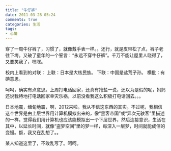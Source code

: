 ```yaml
---
title: "牛仔裤"
date: 2011-03-28 05:24
comments: true
categories: 生活
tags: 
- 心情
---
```


穿了一周牛仔裤了，习惯了，就像戴手表一样。。还行，就是皮带松了点，裤子老往下垮。又破了童年的一个誓言：“永远不穿牛仔裤”。千万不能让屋里人晓得了，又要笑我了，嘿嘿。

校内上看到的对联： 上联：日本是大核民族。 下联：中国是盐荒子孙。 横批：有碘意思。

呵呵，确实有点意思。上周打电话回家，还真有抢盐一说，还以为是假的呢，妈妈还说我特地打电话回家幸灾乐祸，以前没看我这么积极打电话回去。。。
<!-- more -->
日本地震，缅甸地震，啊，2012来啦。我从不信这东西的其实。不过呢，我相信这个世界是由上层世界用计算机模拟出来的，像“黑客帝国”或“异次元骇客”里描述的一样。觉得我们用计算机也应该能模拟出一个下层世界，然后连接意识，生活在其中，以延长时间，就像“盗梦空间”里的梦一样，每深入一层梦，时间就能成倍的变慢。额，我又在乱想了。。

某人知道这里了，不敢乱写了。呵呵。